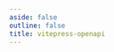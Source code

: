 ```yaml
---
aside: false
outline: false
title: vitepress-openapi
---
```


<script setup lang="ts">
import { useRoute } from 'vitepress'

const route = useRoute()

const operationId = route.data.params.operationId
</script>

<OAOperation :operationId="operationId"/>
